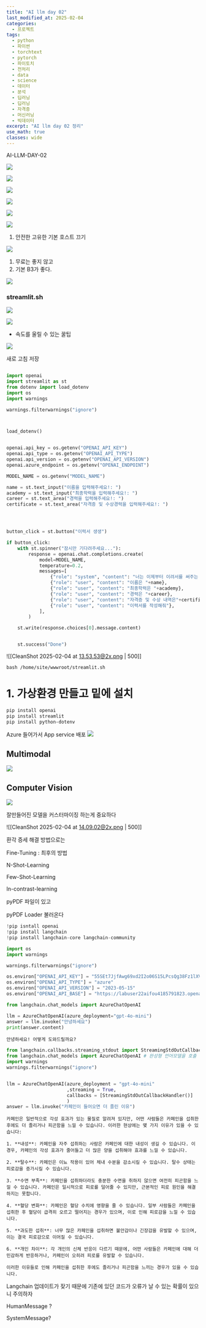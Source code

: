 ```yaml
---
title: "AI llm day 02"
last_modified_at: 2025-02-04
categories:
  - 프로젝트
tags:
  - python
  - 파이썬
  - torchtext
  - pytorch
  - 파이토치
  - 전처리
  - data
  - science
  - 데이터
  - 분석
  - 딥러닝
  - 딥러닝
  - 자격증
  - 머신러닝
  - 빅데이터
excerpt: "AI llm day 02 정리"
use_math: true
classes: wide
---
```


AI-LLM-DAY-02

![](https://cdn.mathpix.com/snip/images/me2J6fr9qTHaxkRt_0oD1YUfNWQKFyrXfHz5mKrFpl8.original.fullsize.png)


![](https://cdn.mathpix.com/snip/images/eg_Eq9IgQ1C3cMHJkh8rRd0DuoO8ZFaFkGMOMmE-CXg.original.fullsize.png)




![](https://cdn.mathpix.com/snip/images/Qm5-7ot4sABim4hcJCW56bHxEzoiAMXui_avx4z6x2c.original.fullsize.png)


![](https://cdn.mathpix.com/snip/images/g7TNxyWjpv0v25SxlyqaB291L5zrzCmK9mhL6dfqr8E.original.fullsize.png)



![](https://cdn.mathpix.com/snip/images/Se_XMt7TXKXcgeGqTJrCzWfZCL-iokOe8bJH43jlAy4.original.fullsize.png)


![](https://cdn.mathpix.com/snip/images/dpnF8IEjZbM0mnhFhoR8YYetU2xQgfYJcaw8XzfM2g8.original.fullsize.png)


1. 안전한 고유한 기본 호스트 끄기 


![](https://cdn.mathpix.com/snip/images/tOcumjaVALmaXFILdRQhXhy0go8N4mCfPTzANs30YQE.original.fullsize.png)

1. 무료는 좋지 않고 
2. 기본 B3가 좋다. 


![](https://cdn.mathpix.com/snip/images/2TfMz50105BVD8mwNSXGP_hf3Fv16Ei06w9zrYXgcS0.original.fullsize.png)


### streamlit.sh

![](https://cdn.mathpix.com/snip/images/BeF5d6YwptajfaoeS57ZMAJTMAYh48NNKSEwYqFj5KY.original.fullsize.png)



![](https://cdn.mathpix.com/snip/images/MVhngwumiYPPOe0PAK0zprsyzS0siOLF-EiJ_Tv8eNY.original.fullsize.png)

- 속도를 울릴 수 있는 꿀팁 



![](https://cdn.mathpix.com/snip/images/F20VNyrlozQkSegik0GTBGVl4QrQDdrN-mhQtdtesgo.original.fullsize.png)


새로 고침 저장 


```python

import openai
import streamlit as st
from dotenv import load_dotenv
import os
import warnings

warnings.filterwarnings("ignore")



load_dotenv()


openai.api_key = os.getenv("OPENAI_API_KEY")
openai.api_type = os.getenv("OPENAI_API_TYPE")
openai.api_version = os.getenv("OPENAI_API_VERSION")
openai.azure_endpoint = os.getenv("OPENAI_ENDPOINT")

MODEL_NAME = os.getenv("MODEL_NAME")

name = st.text_input("이름을 입력해주세요!: ")
academy = st.text_input("최종학력을 입력해주세요!: ")
career = st.text_area("경력을 입력해주세요!: ")
certificate = st.text_area("자격증 및 수상경력을 입력해주세요!: ")




button_click = st.button("이력서 생생")

if button_click:
    with st.spinner("잠시만 기다려주세요..."):
        response = openai.chat.completions.create(
            model=MODEL_NAME,
            temperature=0.2,
            messages=[
                {"role": "system", "content": "너는 이제부터 이려서를 써주는 전문가야"},
                {"role": "user", "content": "이름은 "+name},
                {"role": "user", "content": "최종학력은 "+academy},
                {"role": "user", "content": "경력은 "+career},
                {"role": "user", "content": "자격증 및 수상 내역은"+certificate},
                {"role": "user", "content": "이력서를 작성해줘"},
            ],
        )

    st.write(response.choices[0].message.content)


    st.success("Done")
```

![[CleanShot 2025-02-04 at 13.53.53@2x.png | 500]]

```
bash /home/site/wwwroot/streamlit.sh
```


# 1. 가상환경 만들고 밑에 설치 

```bash
pip install openai
pip install streamlit
pip install python-dotenv
```

Azure 들어가서 App service 배포 
![](https://cdn.mathpix.com/snip/images/pfMBBJrOOmhFcWB3vujjNHIHZzcdwxoj_g6TCwdp9Bk.original.fullsize.png)


## Multimodal

![](https://cdn.mathpix.com/snip/images/TwihMzGa2rC7b-B36ixFuD6eZvOngIEgc8y46-q1nn8.original.fullsize.png)


## Computer Vision 


![](https://cdn.mathpix.com/snip/images/FPx2BT6B6Of2NEH25uZDvfFjD2rJFxXeMP-DHpIC6Ag.original.fullsize.png)

잘만들어진 모델을 커스터마이징 하는게 중요하다


![[CleanShot 2025-02-04 at 14.09.02@2x.png | 500]]

환각 증세 해결 방법으로는 

Fine-Tuning : 최후의 방법

N-Shot-Learning

Few-Shot-Learning

In-contrast-learning



pyPDF 파일이 있고 


pyPDF Loader 불러온다 









```python
!pip isntall openai
!pip install langchain
!pip install langchain-core langchain-community
```


```python
import os
import warnings

warnings.filterwarnings("ignore")
```


```python
os.environ["OPENAI_API_KEY"] = "55SEt7JjfAwg69xd2I2o06S15LPcsQg38Fz1lXVpmIwiASD5qSkfJQQJ99BBACfhMk5XJ3w3AAAAACOGKjcS"
os.environ["OPENAI_API_TYPE"] = "azure"
os.environ["OPENAI_API_VERSION"] = "2023-05-15"
os.environ["OPENAI_API_BASE"] = "https://labuser22aifou4185791823.openai.azure.com/"

```


```python
from langchain.chat_models import AzureChatOpenAI

llm = AzureChatOpenAI(azure_deployment="gpt-4o-mini")
answer = llm.invoke("안녕하세요")
print(answer.content)


```

    안녕하세요! 어떻게 도와드릴까요?

```python
from langchain.callbacks.streaming_stdout import StreamingStdOutCallbackHandler
from langchain.chat_models import AzureChatOpenAI # 완성형 언어모델을 호출
import warnings
warnings.filterwarnings("ignore")


llm = AzureChatOpenAI(azure_deployment = "gpt-4o-mini" 
                      ,streaming = True, 
                      callbacks = [StreamingStdOutCallbackHandler()]
                      )
answer = llm.invoke("카페인이 들어오면 더 졸린 이유")

```


    카페인은 일반적으로 각성 효과가 있는 물질로 알려져 있지만, 어떤 사람들은 카페인을 섭취한 후에도 더 졸리거나 피곤함을 느낄 수 있습니다. 이러한 현상에는 몇 가지 이유가 있을 수 있습니다:
    
    1. **내성**: 카페인을 자주 섭취하는 사람은 카페인에 대한 내성이 생길 수 있습니다. 이 경우, 카페인의 각성 효과가 줄어들고 더 많은 양을 섭취해야 효과를 느낄 수 있습니다.
    
    2. **탈수**: 카페인은 이뇨 작용이 있어 체내 수분을 감소시킬 수 있습니다. 탈수 상태는 피로감을 증가시킬 수 있습니다.
    
    3. **수면 부족**: 카페인을 섭취하더라도 충분한 수면을 취하지 않으면 여전히 피곤함을 느낄 수 있습니다. 카페인은 일시적으로 피로를 덜어줄 수 있지만, 근본적인 피로 원인을 해결하지는 못합니다.
    
    4. **혈당 변화**: 카페인은 혈당 수치에 영향을 줄 수 있습니다. 일부 사람들은 카페인을 섭취한 후 혈당이 급격히 오르고 떨어지는 경우가 있으며, 이로 인해 피로감을 느낄 수 있습니다.
    
    5. **과도한 섭취**: 너무 많은 카페인을 섭취하면 불안감이나 긴장감을 유발할 수 있으며, 이는 결국 피로감으로 이어질 수 있습니다.
    
    6. **개인 차이**: 각 개인의 신체 반응이 다르기 때문에, 어떤 사람들은 카페인에 대해 더 민감하게 반응하거나, 카페인이 오히려 피로를 유발할 수 있습니다.
    
    이러한 이유들로 인해 카페인을 섭취한 후에도 졸리거나 피곤함을 느끼는 경우가 있을 수 있습니다.




Langchain 업데이트가 잦기 때문에 기존에 있던 코드가 오류가 날 수 있는 확률이 있으니 주의하자 


HumanMessage ? 

SystemMessage? 
